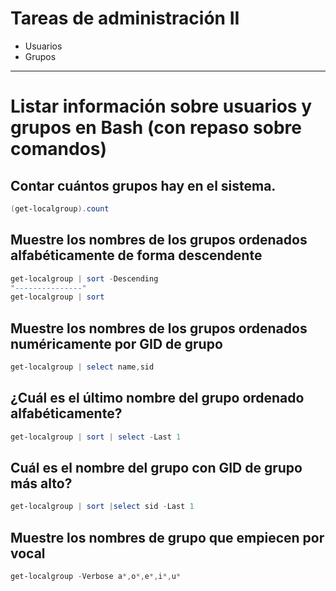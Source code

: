 # Tareas de administración II
- Usuarios
- Grupos

--------------

# Listar información sobre usuarios y grupos en Bash (con repaso sobre comandos)

## Contar cuántos grupos hay en el sistema.
```Powershell
(get-localgroup).count
```

## Muestre los nombres de los grupos ordenados alfabéticamente de forma descendente
```Powershell
get-localgroup | sort -Descending
"---------------"
get-localgroup | sort
```

## Muestre los nombres de los grupos ordenados numéricamente por GID de grupo
```Powershell
get-localgroup | select name,sid
```

## ¿Cuál es el último nombre del grupo ordenado alfabéticamente? 
```Powershell
get-localgroup | sort | select -Last 1
```

## Cuál es el nombre del grupo con GID de grupo más alto?
```Powershell
get-localgroup | sort |select sid -Last 1
```

## Muestre los nombres de grupo que empiecen por vocal
```Powershell
get-localgroup -Verbose a*,o*,e*,i*,u*
```

